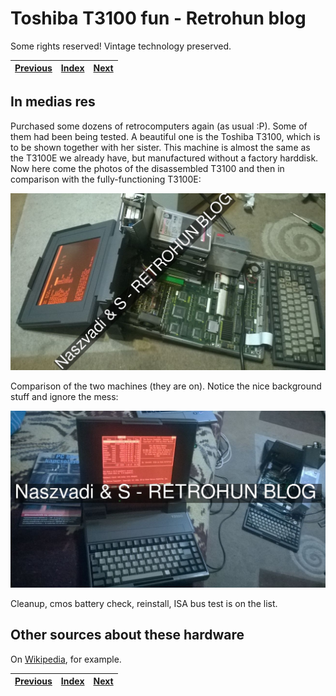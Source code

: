 # Toshiba T3100 fun - Retrohun blog

Some rights reserved! Vintage technology preserved.

[Previous](../aixps2part1) | [Index](../../../../) | [Next](../xenix286ondemand)
--- | --- | ---

## In medias res
Purchased some dozens of retrocomputers again (as usual :P). Some of them had been being tested.
A beautiful one is the Toshiba T3100, which is to be shown together with her sister. This machine
is almost the same as the T3100E we already have, but manufactured without a factory harddisk.
Now here come the photos of the disassembled T3100 and then in comparison with the fully-functioning
T3100E:

![Toshiba T3100 disassembled](t3100.jpg)

Comparison of the two machines (they are on). Notice the nice background stuff and ignore the mess:

![Toshiba T3100E full and T3100](t3100ande.jpg)

Cleanup, cmos battery check, reinstall, ISA bus test is on the list.

## Other sources about these hardware
On [Wikipedia](https://en.wikipedia.org/wiki/Toshiba_T3100), for example.

[Previous](../aixps2part1) | [Index](../../../../) | [Next](../xenix286ondemand)
--- | --- | ---

